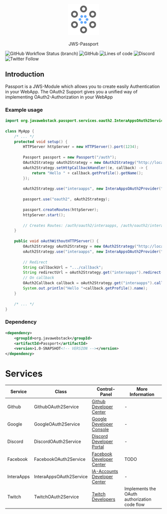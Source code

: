 <p align="center"><img src="https://raw.githubusercontent.com/JavaWebStack/docs/master/docs/assets/img/icon.svg" width="100">
<br><br>
JWS-Passport
</p>

![GitHub Workflow Status (branch)](https://img.shields.io/github/workflow/status/JavaWebStack/Passport/Maven%20Deploy/master)
![GitHub](https://img.shields.io/github/license/JavaWebStack/Passport)
![Lines of code](https://img.shields.io/tokei/lines/github/JavaWebStack/Passport)
![Discord](https://img.shields.io/discord/815612319378833408?color=%237289DA&label=discord)
![Twitter Follow](https://img.shields.io/twitter/follow/JavaWebStack?style=social)

## Introduction
Passport is a JWS-Module which allows you to create easily Authentication in your WebApp. The OAuth2 Support gives you a unified way of implementing OAuth2-Authorization in your WebApp

### Example usage

```java
import org.javawebstack.passport.services.oauth2.InteraAppsOAuth2Service;

class MyApp {
    /* ... */
    protected void setup() {
        HTTPServer httpServer = new HTTPServer().port(1234);

        Passport passport = new Passport("/auth");
        OAuth2Strategy oAuth2Strategy = new OAuth2Strategy("http://localhost:1234");
        oAuth2Strategy.setHttpCallbackHandler((e, callback) -> {
            return "Hello " + callback.getProfile().getName();
        });

        oAuth2Strategy.use("interaapps", new InteraAppsOAuth2Provider("myid", "mysecret").setScopes("user:read"));

        passport.use("oauth2", oAuth2Strategy);

        passport.createRoutes(httpServer);
        httpServer.start();

        // Creates Routes: /auth/oauth2/interaapps, /auth/oauth2/interaapps/callback
    }

    public void oAuthWithoutHTTPServer() {
        OAuth2Strategy oAuth2Strategy = new OAuth2Strategy("http://localhost:1234");
        oAuth2Strategy.use("interaapps", new InteraAppsOAuth2Provider("myid", "mysecret").setScopes("user:read"));

        // Redirect
        String callbackUrl = ".../callback";
        String redirectUrl = oAuth2Strategy.get("interaapps").redirect(callbackUrl);
        // On callback
        OAuth2Callback callback = oAuth2Strategy.get("interaapps").callback(new AbstractObject().set("code", code), callbackUrl);
        System.out.println("Hello "+callback.getProfile().name);
    }

    /* ... */
}
```

### Dependency
```xml
<dependency>
    <groupId>org.javawebstack</groupId>
    <artifactId>Passport</artifactId>
    <version>1.0-SNAPSHOT<!-- VERSION --></version>
</dependency>
```

# Services
Service|Class|Control-Panel|More Information
---|---|---|---
Github|GithubOAuth2Service|[Github Developer Center](https://github.com/settings/developers)|-
Google|GoogleOAuth2Service|[Google Developer Console](https://console.developers.google.com/)|-
Discord|DiscordOAuth2Service|[Discord Developer Portal](https://discord.com/developers/applications)|-
Facebook|FacebookOAuth2Service|[Facebook Developer Center](https://console.developers.google.com/)|TODO
InteraApps|InteraAppsOAuth2Service|[IA-Accounts Developer Center](https://accounts.interaapps.de/developers/projects)|-
Twitch|TwitchOAuth2Service|[Twitch Developers](https://dev.twitch.tv/)|Implements the OAuth authorization code flow
